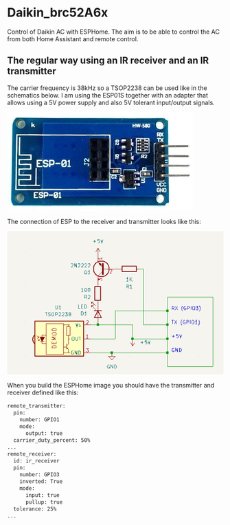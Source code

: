 # Daikin_brc52A6x
Control of Daikin AC with ESPHome. The aim is to be able to control the AC from both Home Assistant and remote control.

## The regular way using an IR receiver and an IR transmitter

The carrier frequency is 38kHz so a TSOP2238 can be used like in the schematics below. I am using the ESP01S together with an adapter that allows using a 5V power supply and also 5V tolerant input/output signals.

![alt text](images/adapter5V-3.3V.png)

The connection of ESP to the receiver and transmitter looks like this:

![alt text](images/txrx_sch.png)

When you build the ESPHome image you should have the transmitter and receiver defined like this:
```
remote_transmitter:
  pin:
    number: GPIO1
    mode:
      output: true
  carrier_duty_percent: 50%
...
remote_receiver:
  id: ir_receiver 
  pin:
    number: GPIO3
    inverted: True
    mode:
      input: true
      pullup: true
  tolerance: 25%
...
```
